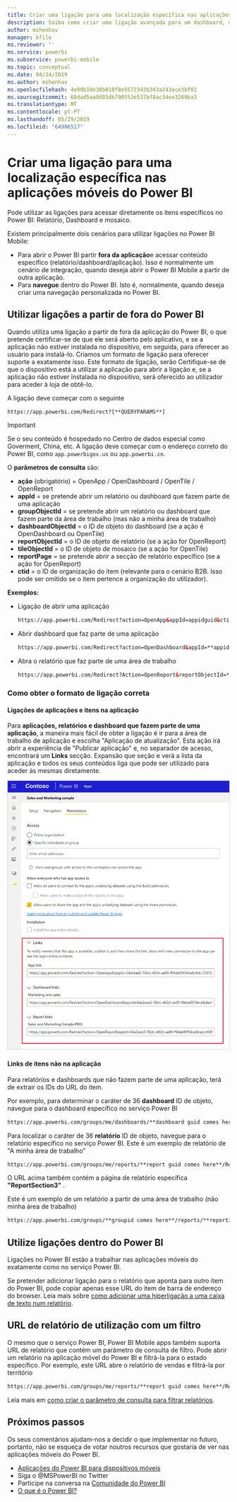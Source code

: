```yaml
---
title: Criar uma ligação para uma localização específica nas aplicações móveis do Power BI
description: Saiba como criar uma ligação avançada para um dashboard, mosaico ou relatório específico na aplicação móvel do Power BI com um identificador de recurso uniforme (URI).
author: mshenhav
manager: kfile
ms.reviewer: ''
ms.service: powerbi
ms.subservice: powerbi-mobile
ms.topic: conceptual
ms.date: 04/24/2019
ms.author: mshenhav
ms.openlocfilehash: 4e09b10e38b018f8e5572343b343a243ace3bf81
ms.sourcegitcommit: 60dad5aa0d85db790553e537bf8ac34ee3289ba3
ms.translationtype: MT
ms.contentlocale: pt-PT
ms.lasthandoff: 05/29/2019
ms.locfileid: "64906517"
---
```

# <a name="create-a-link-to-a-specific-location-in-the-power-bi-mobile-apps"></a>Criar uma ligação para uma localização específica nas aplicações móveis do Power BI
Pode utilizar as ligações para acessar diretamente os itens específicos no Power BI: Relatório, Dashboard e mosaico.

Existem principalmente dois cenários para utilizar ligações no Power BI Mobile: 

* Para abrir o Power BI partir **fora da aplicação**e acessar conteúdo específico (relatório/dashboard/aplicação). Isso é normalmente um cenário de integração, quando deseja abrir o Power BI Mobile a partir de outra aplicação. 
* Para **navegue** dentro do Power BI. Isto é, normalmente, quando deseja criar uma navegação personalizada no Power BI.


## <a name="use-links-from-outside-of-power-bi"></a>Utilizar ligações a partir de fora do Power BI
Quando utiliza uma ligação a partir de fora da aplicação do Power BI, o que pretende certificar-se de que ele será aberto pelo aplicativo, e se a aplicação não estiver instalada no dispositivo, em seguida, para oferecer ao usuário para instalá-lo. Criamos um formato de ligação para oferecer suporte a exatamente isso. Este formato de ligação, serão Certifique-se de que o dispositivo está a utilizar a aplicação para abrir a ligação e, se a aplicação não estiver instalada no dispositivo, será oferecido ao utilizador para aceder à loja de obtê-lo.

A ligação deve começar com o seguinte  
```html
https://app.powerbi.com/Redirect?[**QUERYPARAMS**]
```

> [!IMPORTANT]
> Se o seu conteúdo é hospedado no Centro de dados especial como Goverment, China, etc. A ligação deve começar com o endereço correto do Power BI, como `app.powerbigov.us` ou `app.powerbi.cn`.   
>


O **parâmetros de consulta** são:
* **ação** (obrigatório) = OpenApp / OpenDashboard / OpenTile / OpenReport
* **appId** = se pretende abrir um relatório ou dashboard que fazem parte de uma aplicação 
* **groupObjectId** = se pretende abrir um relatório ou dashboard que fazem parte da área de trabalho (mas não a minha área de trabalho)
* **dashboardObjectId** = o ID de objeto do dashboard (se a ação é OpenDashboard ou OpenTile)
* **reportObjectId** = o ID de objeto de relatório (se a ação for OpenReport)
* **tileObjectId** = o ID de objeto de mosaico (se a ação for OpenTile)
* **reportPage** = se pretende abrir a secção de relatório específico (se a ação for OpenReport)
* **ctid** = o ID de organização do item (relevante para o cenário B2B. Isso pode ser omitido se o item pertence a organização do utilizador).

**Exemplos:**

* Ligação de abrir uma aplicação 
  ```html
  https://app.powerbi.com/Redirect?action=OpenApp&appId=appidguid&ctid=organizationid
  ```

* Abrir dashboard que faz parte de uma aplicação 
  ```html
  https://app.powerbi.com/Redirect?action=OpenDashboard&appId=**appidguid**&dashboardObjectId=**dashboardidguid**&ctid=**organizationid**
  ```

* Abra o relatório que faz parte de uma área de trabalho
  ```html
  https://app.powerbi.com/Redirect?Action=OpenReport&reportObjectId=**reportidguid**&groupObjectId=**groupidguid**&reportPage=**ReportSectionName**
  ```

### <a name="how-to-get-the-right-link-format"></a>Como obter o formato de ligação correta

#### <a name="links-of-apps-and-items-in-app"></a>Ligações de aplicações e itens na aplicação

Para **aplicações, relatórios e dashboard que fazem parte de uma aplicação**, a maneira mais fácil de obter a ligação é ir para a área de trabalho de aplicação e escolha "Aplicação de atualização". Esta ação irá abrir a experiência de "Publicar aplicação" e, no separador de acesso, encontrará um **Links** secção. Expansão que seção e verá a lista da aplicação e todos os seus conteúdos liga que pode ser utilizado para aceder às mesmas diretamente.

![Ligações de aplicação de publicação do Power BI ](./media/mobile-apps-links/mobile-link-copy-app-links.png)

#### <a name="links-of-items-not-in-app"></a>Links de itens não na aplicação 

Para relatórios e dashboards que não fazem parte de uma aplicação, terá de extrair os IDs do URL do item.

Por exemplo, para determinar o caráter de 36 **dashboard** ID de objeto, navegue para o dashboard específico no serviço Power BI 

```html
https://app.powerbi.com/groups/me/dashboards/**dashboard guid comes here**?ctid=**organization id comes here**`
```

Para localizar o caráter de 36 **relatório** ID de objeto, navegue para o relatório específico no serviço Power BI.
Este é um exemplo de relatório de "A minha área de trabalho"

```html
https://app.powerbi.com/groups/me/reports/**report guid comes here**/ReportSection3?ctid=**organization id comes here**`
```
O URL acima também contém a página de relatório específica **"ReportSection3"** .

Este é um exemplo de um relatório a partir de uma área de trabalho (não minha área de trabalho)

```html
https://app.powerbi.com/groups/**groupid comes here**/reports/**reportid comes here**/ReportSection1?ctid=**organizationid comes here**
```

## <a name="use-links-inside-power-bi"></a>Utilize ligações dentro do Power BI

Ligações no Power BI estão a trabalhar nas aplicações móveis do exatamente como no serviço Power BI.

Se pretender adicionar ligação para o relatório que aponta para outro item do Power BI, pode copiar apenas esse URL do item de barra de endereço do browser. Leia mais sobre [como adicionar uma hiperligação a uma caixa de texto num relatório](https://docs.microsoft.com/power-bi/service-add-hyperlink-to-text-box).

## <a name="use-report-url-with-filter"></a>URL de relatório de utilização com um filtro
O mesmo que o serviço Power BI, Power BI Mobile apps também suporta URL de relatório que contém um parâmetro de consulta de filtro. Pode abrir um relatório na aplicação móvel do Power BI e filtrá-la para o estado específico. Por exemplo, este URL abre o relatório de vendas e filtrá-la por território

```html
https://app.powerbi.com/groups/me/reports/**report guid comes here**/ReportSection3?ctid=**organization id comes here**&filter=Store/Territory eq 'NC'
```

Leia mais em [como criar o parâmetro de consulta para filtrar relatórios](https://docs.microsoft.com/power-bi/service-url-filters).

## <a name="next-steps"></a>Próximos passos
Os seus comentários ajudam-nos a decidir o que implementar no futuro, portanto, não se esqueça de votar noutros recursos que gostaria de ver nas aplicações móveis do Power BI. 

* [Aplicações do Power BI para dispositivos móveis](mobile-apps-for-mobile-devices.md)
* Siga o @MSPowerBI no Twitter
* Participe na conversa na [Comunidade do Power BI](http://community.powerbi.com/)
* [O que é o Power BI?](../../power-bi-overview.md)

